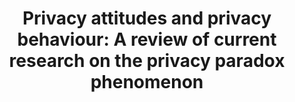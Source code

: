 ---
title: "Privacy attitudes and privacy behaviour: A review of current research on the privacy paradox phenomenon"
authors:
  - Spyros Kokolakis
release: Computers & Security, Volume 64, 2017, Pages 122-134, ISSN 0167-4048
categories:
  - Privacy
keywords:
  - Personal information
  - Information privacy
  - Privacy behaviour
  - Privacy paradox
link: https://www.researchgate.net/publication/280244291
comment: >-
    Good overview of previous research on the privacy paradox, which describes the phenomenon that many users express concerns about their privacy, but do not behave accordingly.
---